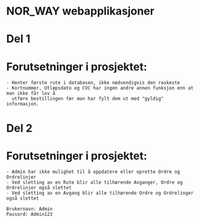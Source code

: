 # NOR_WAY webapplikasjoner

# Del 1
  # Forutsetninger i prosjektet:
    - Henter første rute i databasen, ikke nødvendigvis den raskeste
    - Kortnummer, Utløpsdato og CVC har ingen andre annen funksjon enn at man ikke får lov å 
      utføre bestillingen før man har fylt dem ut med "gyldig" informasjon. 
      
# Del 2
  # Forutsetninger i prosjektet:
    - Admin har ikke mulighet til å oppdatere eller oprette Ordre og Ordrelinjer
    - Ved sletting av en Rute blir alle tilhørende Avganger, Ordre og Ordrelinjer også slettet 
    - Ved sletting av en Avgang blir alle tilhørende Ordre og Ordrelinger også slettet
    
    Brukernavn: Admin
    Passord: Admin123
    
    
